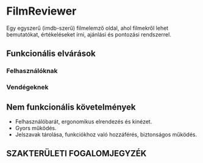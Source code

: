 # FilmReviewer
Egy egyszerű (imdb-szerű) filmelemző oldal, ahol filmekről lehet bemutatókat, értékeléseket írni, ajánlási és pontozási rendszerrel.

## Funkcionális elvárások
### Felhasználóknak

### Vendégeknek

## Nem funkcionális követelmények
- Felhasználóbarát, ergonomikus elrendezés és kinézet.
- Gyors működés.
- Jelszavak tárolása, funkciókhoz való hozzáférés, biztonságos működés.

## SZAKTERÜLETI FOGALOMJEGYZÉK

